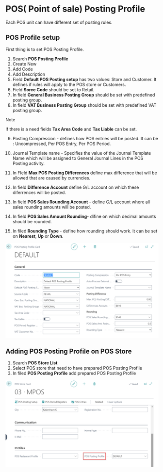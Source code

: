 # POS( Point of sale) Posting Profile

Each POS unit can have different set of posting rules.

## POS Profile setup

First thing is to set POS Posting Profile.

1. Search **POS Posting Profile**
2. Create New
3. Add Code
4. Add Description
5. Field **Default POS Posting setup** has two values: Store and Customer. It defines if rules will apply to the POS store or Customers.
6. Field **Sorce Code** should be set to Retail.
7. In field **General Business Posting Group** should be set with predefined posting group. 
8. In field **VAT Business Posting Group** should be set with predefined VAT posting group.

>[!NOTE]
>If there is a need fields **Tax Area Code** and **Tax Liable** can be set.

9. Posting Compression - defines how POS entries will be posted. 
   It can be : Uncompressed, Per POS Entry, Per POS Period.
10. Journal Template name - Specifies the value of the Journal Template Name which will be assigned to General Journal Lines in the POS Posting activity.
11. In FIeld **Max POS Posting Differences** define max difference that will be allowed that are caused by currencies.
12. In field **Difference Account** define G/L account on which these diferrences will be posted.

13. In field **POS Sales Rounding Account** - define G/L account where all sales rounding amounts will be posted.
14. In field **POS Sales Amount Rounding**- difine on which decimal amounts should be rounded.
15. In filed **Rounding Type** - define how rounding should work. It can be set on **Nearest**, **Up** or **Down**.

![POS_posting](../images/POS_posting.png)


## Adding POS Posting Profile on POS Store

1. Search **POS Store List**
2. Select POS store that need to have prepared POS Posting Profile
3. In filed **POS Posting Profile** add prepared POS Posting Profile

![POS_pos](../images/POS_POS_1.png)
